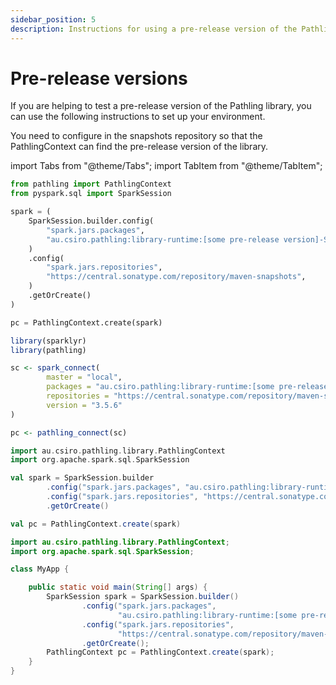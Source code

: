 ```yaml
---
sidebar_position: 5
description: Instructions for using a pre-release version of the Pathling library.
---
```


# Pre-release versions

If you are helping to test a pre-release version of the Pathling library, you
can use the following instructions to set up your environment.

You need to configure in the snapshots repository so that the PathlingContext
can find the pre-release version of the library.

import Tabs from "@theme/Tabs";
import TabItem from "@theme/TabItem";

<!--suppress CheckEmptyScriptTag -->
<Tabs>
<TabItem value="python" label="Python">

```python
from pathling import PathlingContext
from pyspark.sql import SparkSession

spark = (
    SparkSession.builder.config(
        "spark.jars.packages",
        "au.csiro.pathling:library-runtime:[some pre-release version]-SNAPSHOT"
    )
    .config(
        "spark.jars.repositories",
        "https://central.sonatype.com/repository/maven-snapshots",
    )
    .getOrCreate()
)

pc = PathlingContext.create(spark)
```

</TabItem>
<TabItem value="r" label="R">

```r
library(sparklyr)
library(pathling)

sc <- spark_connect(
        master = "local",
        packages = "au.csiro.pathling:library-runtime:[some pre-release version]-SNAPSHOT",
        repositories = "https://central.sonatype.com/repository/maven-snapshots",
        version = "3.5.6"
)

pc <- pathling_connect(sc)
```

</TabItem>
<TabItem value="scala" label="Scala">

```scala
import au.csiro.pathling.library.PathlingContext
import org.apache.spark.sql.SparkSession

val spark = SparkSession.builder
        .config("spark.jars.packages", "au.csiro.pathling:library-runtime:[some pre-release version]-SNAPSHOT")
        .config("spark.jars.repositories", "https://central.sonatype.com/repository/maven-snapshots")
        .getOrCreate()

val pc = PathlingContext.create(spark)
```

</TabItem>
<TabItem value="java" label="Java">

```java
import au.csiro.pathling.library.PathlingContext;
import org.apache.spark.sql.SparkSession;

class MyApp {

    public static void main(String[] args) {
        SparkSession spark = SparkSession.builder()
                .config("spark.jars.packages",
                        "au.csiro.pathling:library-runtime:[some pre-release version]-SNAPSHOT")
                .config("spark.jars.repositories",
                        "https://central.sonatype.com/repository/maven-snapshots")
                .getOrCreate();
        PathlingContext pc = PathlingContext.create(spark);
    }
}
```

</TabItem>
</Tabs>
